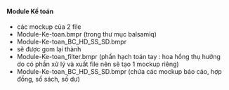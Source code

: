 #### Module Kế toán
- các mockup của 2 file
 - Module-Ke-toan.bmpr (trong thư mục balsamiq)
 - Module-Ke-toan_BC_HD_SS_SD.bmpr
- sẽ được gom lại thành 
 - Module-Ke-toan_filter.bmpr (phần hạch toán tay : hoa hồng thụ hưởng do có phần xử lý và xuất file nên sẽ tạo 1 mockup riêng)
 - Module-Ke-toan_BC_HD_SS_SD.bmpr (chứa các mockup báo cáo, hợp đồng, sổ sách, số dư)